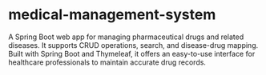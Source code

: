 # medical-management-system
A Spring Boot web app for managing pharmaceutical drugs and related diseases. It supports CRUD operations, search, and disease-drug mapping. Built with Spring Boot and Thymeleaf, it offers an easy-to-use interface for healthcare professionals to maintain accurate drug records.
